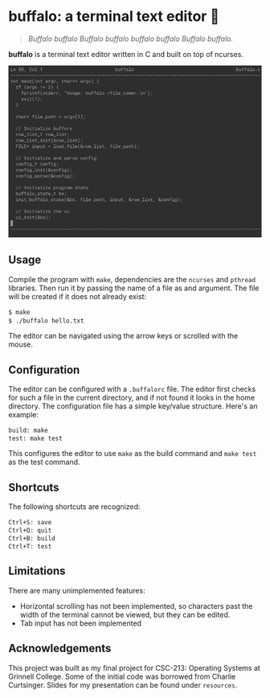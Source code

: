 # buffalo: a terminal text editor 🦬

> *Buffalo buffalo Buffalo buffalo buffalo buffalo Buffalo buffalo.*

**buffalo** is a terminal text editor written in C and built on top of ncurses.

![preview](resources/buffalo-preview.png)

## Usage

Compile the program with `make`, dependencies are the `ncurses` and `pthread` libraries. Then run it by passing the name of a file as and argument. The file will be created if it does not already exist:

```sh
$ make
$ ./buffalo hello.txt
```

The editor can be navigated using the arrow keys or scrolled with the mouse.

## Configuration

The editor can be configured with a `.buffalorc` file. The editor first checks for such a file in the current directory, and if not found it looks in the home directory. The configuration file has a simple key/value structure. Here's an example:

```
build: make
test: make test
```

This configures the editor to use `make` as the build command and `make test` as the test command.

## Shortcuts

The following shortcuts are recognized:

```
Ctrl+S: save
Ctrl+Q: quit
Ctrl+B: build
Ctrl+T: test
```

## Limitations

There are many unimplemented features:

- Horizontal scrolling has not been implemented, so characters past the width of the terminal cannot be viewed, but they can be edited.
- Tab input has not been implemented

## Acknowledgements

This project was built as my final project for CSC-213: Operating Systems at Grinnell College. Some of the initial code was borrowed from Charlie Curtsinger. Slides for my presentation can be found under `resources`.
